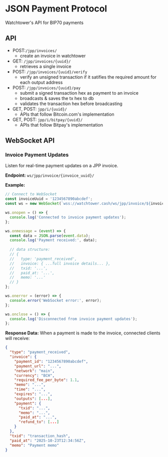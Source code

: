 # JSON Payment Protocol
Watchtower's API for BIP70 payments

## API
- POST:`/jpp/invoices/`
  - create an invoice in watchtower
- GET: `/jpp/invoices/{uuid}/`
  - retrieves a single invoice
- POST: `/jpp/invoices/{uuid}/verify`
  - verify an unsigned transaction if it satifies the required amount for each output address 
- POST: `/jpp/invoices/{uuid}/pay`
  - submit a signed transaction hex as payment to an invoice
  - broadcasts & saves the tx hex to db
  - validates the transaction hex before broadcasting
- GET, POST: `jpp/i/{uuid}/`
  - APIs that follow Bitcoin.com's implementation
- GET, POST: `jpp/i/bitpay/{uuid}/`
  - APIs that follow Bitpay's implementation

## WebSocket API

### Invoice Payment Updates
Listen for real-time payment updates on a JPP invoice.

**Endpoint:** `ws/jpp/invoice/{invoice_uuid}/`

**Example:**
```javascript
// Connect to WebSocket
const invoiceUuid = '1234567890abcdef';
const ws = new WebSocket(`wss://watchtower.cash/ws/jpp/invoice/${invoiceUuid}/`);

ws.onopen = () => {
  console.log('Connected to invoice payment updates');
};

ws.onmessage = (event) => {
  const data = JSON.parse(event.data);
  console.log('Payment received:', data);
  
  // data structure:
  // {
  //   type: 'payment_received',
  //   invoice: { ...full invoice details... },
  //   txid: '...',
  //   paid_at: '...',
  //   memo: '...'
  // }
};

ws.onerror = (error) => {
  console.error('WebSocket error:', error);
};

ws.onclose = () => {
  console.log('Disconnected from invoice payment updates');
};
```

**Response Data:**
When a payment is made to the invoice, connected clients will receive:
```json
{
  "type": "payment_received",
  "invoice": {
    "payment_id": "1234567890abcdef",
    "payment_url": "...",
    "network": "main",
    "currency": "BCH",
    "required_fee_per_byte": 1.1,
    "memo": "...",
    "time": "...",
    "expires": "...",
    "outputs": [...],
    "payment": {
      "txid": "...",
      "memo": "...",
      "paid_at": "...",
      "refund_to": [...]
    }
  },
  "txid": "transaction_hash",
  "paid_at": "2025-10-23T12:34:56Z",
  "memo": "Payment memo"
}
```
